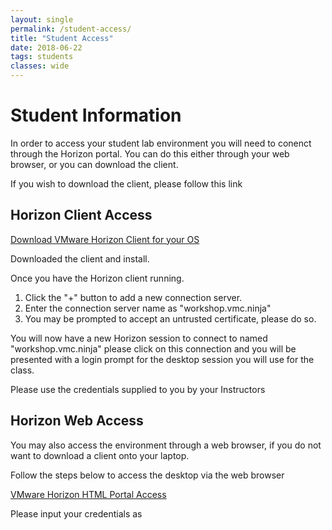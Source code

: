 ```yaml
---
layout: single
permalink: /student-access/
title: "Student Access"
date: 2018-06-22
tags: students
classes: wide
---
```

# Student Information

In order to access your student lab environment you will need to conenct through the Horizon portal. You can do this either through your web browser, or you can download the client.

If you wish to download the client, please follow this link

## Horizon Client Access

[Download VMware Horizon Client for your OS](https://my.vmware.com/web/vmware/info?slug=desktop_end_user_computing/vmware_horizon_clients/4_0)

Downloaded the client and install.

Once you have the Horizon client running.

1. Click the "+" button to add a new connection server.
2. Enter the connection server name as "workshop.vmc.ninja"
3. You may be prompted to accept an untrusted certificate, please do so.

You will now have a new Horizon session to connect to named "workshop.vmc.ninja" please click on this connection and you will be presented with a login prompt for the desktop session you will use for the class.

Please use the credentials supplied to you by your Instructors

## Horizon Web Access

You may also access the environment through a web browser, if you do not want to download a client onto your laptop.

Follow the steps below to access the desktop via the web browser

[VMware Horizon HTML Portal Access](https://workshop.vmc.ninja/portal/webclient/index.html)

Please input your credentials as 